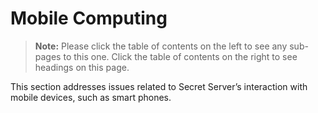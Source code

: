 [title]: # (Mobile Computing)
[tags]: # (mobile computing,tablets, smart phones)
[priority]: # (1000)

# Mobile Computing

> **Note:** Please click the table of contents on the left to see any sub-pages to this one. Click the table of contents on the right to see headings on this page.

This section addresses issues related to Secret Server’s interaction with mobile devices, such as smart phones.